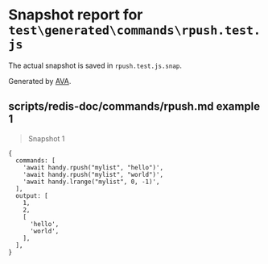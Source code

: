 # Snapshot report for `test\generated\commands\rpush.test.js`

The actual snapshot is saved in `rpush.test.js.snap`.

Generated by [AVA](https://ava.li).

## scripts/redis-doc/commands/rpush.md example 1

> Snapshot 1

    {
      commands: [
        'await handy.rpush("mylist", "hello")',
        'await handy.rpush("mylist", "world")',
        'await handy.lrange("mylist", 0, -1)',
      ],
      output: [
        1,
        2,
        [
          'hello',
          'world',
        ],
      ],
    }
